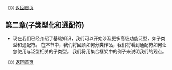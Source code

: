 《《《 [返回首页](../README.md)

## 第二章(子类型化和通配符)

- 现在我们已经介绍了基础知识，我们可以开始涉及更多高级功能泛型，如子类型和通配符。 
在本节中，我们将回顾如何分类作品，我们将看到通配符如何让您使用与泛型相关的子类型。
我们将用集合框架中的例子来说明我们的观点。

《《《 [返回首页](../README.md)